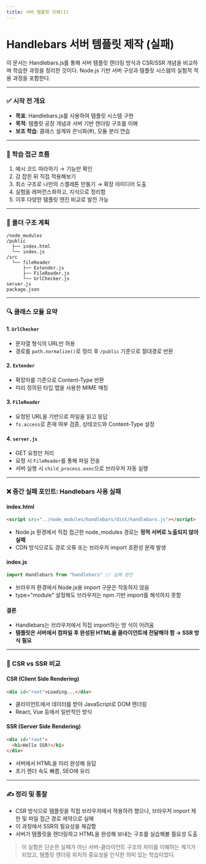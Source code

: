 ```yaml
---
title: 서버 템플릿 이해(1)
---
```


# Handlebars 서버 템플릿 제작 (실패)

이 문서는 Handlebars.js를 통해 서버 템플릿 렌더링 방식과 CSR/SSR 개념을 비교하며 학습한 과정을 정리한 것이다. Node.js 기반 서버 구성과 템플릿 시스템의 실험적 적용 과정을 포함한다.

---

### ✅ 시작 전 개요

* **목표**: Handlebars.js를 사용하여 템플릿 시스템 구현
* **목적**: 템플릿 공장 개념과 서버 기반 렌더링 구조를 이해
* **보조 학습**: 클래스 설계와 은닉화(#), 모듈 분리 연습

---

### 📌 학습 접근 흐름

1. 예시 코드 따라하기 → 기능만 확인
2. 감 잡힌 뒤 직접 적용해보기
3. 최소 구조로 나만의 스켈레톤 만들기 → 확장 아이디어 도출
4. 실험을 레퍼런스화하고, 지식으로 정리함
5. 이후 다양한 템플릿 엔진 비교로 발전 가능

---

### 🧱 폴더 구조 계획

```
/node_modules
/public
  ├── index.html
  └── index.js
/src
  └── fileReader
      ├── Extender.js
      ├── FileReader.js
      └── UrlChecker.js
server.js
package.json
```

---

### 🔍 클래스 모듈 요약

#### 1. `UrlChecker`

* 문자열 형식의 URL만 허용
* 경로를 `path.normalize()`로 정리 후 `/public` 기준으로 절대경로 반환

#### 2. `Extender`

* 확장자를 기준으로 Content-Type 반환
* 미리 정의된 타입 맵을 사용한 MIME 매칭

#### 3. `FileReader`

* 요청된 URL을 기반으로 파일을 읽고 응답
* `fs.access`로 존재 여부 검증, 상태코드와 Content-Type 설정

#### 4. `server.js`

* GET 요청만 처리
* 요청 시 `FileReader`를 통해 파일 전송
* 서버 실행 시 `child_process.exec`으로 브라우저 자동 실행

---

### ❌ 중간 실패 포인트: Handlebars 사용 실패

#### index.html

```html
<script src="../node_modules/handlebars/dist/handlebars.js"></script>
```

* Node.js 환경에서 직접 접근한 node\_modules 경로는 **정적 서버로 노출되지 않아 실패**
* CDN 방식으로도 경로 오류 또는 브라우저 import 호환성 문제 발생

#### index.js

```js
import Handlebars from "handlebars" // 실패 원인
```

* 브라우저 환경에서 Node.js용 import 구문은 작동하지 않음
* type="module" 설정해도 브라우저는 npm 기반 import를 해석하지 못함

#### 결론

* Handlebars는 브라우저에서 직접 import하는 방 식이 어려움
* **템플릿은 서버에서 컴파일 후 완성된 HTML을 클라이언트에 전달해야 함 → SSR 방식 필요**

---

### 🧠 CSR vs SSR 비교

#### CSR (Client Side Rendering)

```html
<div id="root">Loading...</div>
```

* 클라이언트에서 데이터를 받아 JavaScript로 DOM 렌더링
* React, Vue 등에서 일반적인 방식

#### SSR (Server Side Rendering)

```html
<div id="root">
  <h1>Hello SSR!</h1>
</div>
```

* 서버에서 HTML을 미리 완성해 응답
* 초기 렌더 속도 빠름, SEO에 유리

---

### ✍️ 정리 및 통찰

* CSR 방식으로 템플릿을 직접 브라우저에서 적용하려 했으나, 브라우저 import 제한 및 파일 접근 경로 제약으로 실패
* 이 과정에서 SSR의 필요성을 체감함
* 서버가 템플릿을 렌더링하고 HTML을 완성해 보내는 구조를 실습해볼 필요성 도출

> 이 실험은 단순한 실패가 아닌 서버-클라이언트 구조의 차이를 이해하는 계기가 되었고, 템플릿 렌더링 위치의 중요성을 인식한 의미 있는 학습이었다.
